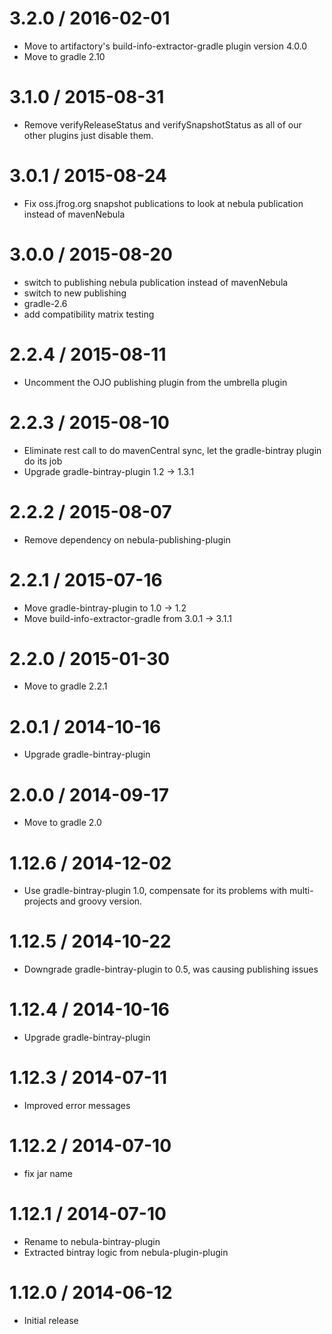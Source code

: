3.2.0 / 2016-02-01
==================

* Move to artifactory's build-info-extractor-gradle plugin version 4.0.0
* Move to gradle 2.10

3.1.0 / 2015-08-31
==================

* Remove verifyReleaseStatus and verifySnapshotStatus as all of our other plugins just disable them.

3.0.1 / 2015-08-24
==================

* Fix oss.jfrog.org snapshot publications to look at nebula publication instead of mavenNebula

3.0.0 / 2015-08-20
==================

* switch to publishing nebula publication instead of mavenNebula
* switch to new publishing
* gradle-2.6
* add compatibility matrix testing

2.2.4 / 2015-08-11
==================

* Uncomment the OJO publishing plugin from the umbrella plugin

2.2.3 / 2015-08-10
==================

* Eliminate rest call to do mavenCentral sync, let the gradle-bintray plugin do its job
* Upgrade gradle-bintray-plugin 1.2 -> 1.3.1

2.2.2 / 2015-08-07
==================

* Remove dependency on nebula-publishing-plugin

2.2.1 / 2015-07-16
==================

* Move gradle-bintray-plugin to 1.0 -> 1.2
* Move build-info-extractor-gradle from 3.0.1 -> 3.1.1

2.2.0 / 2015-01-30
==================

* Move to gradle 2.2.1

2.0.1 / 2014-10-16
==================

* Upgrade gradle-bintray-plugin

2.0.0 / 2014-09-17
==================

* Move to gradle 2.0

1.12.6 / 2014-12-02
===================

* Use gradle-bintray-plugin 1.0, compensate for its problems with multi-projects and groovy version.

1.12.5 / 2014-10-22
===================

* Downgrade gradle-bintray-plugin to 0.5, was causing publishing issues

1.12.4 / 2014-10-16
===================

* Upgrade gradle-bintray-plugin

1.12.3 / 2014-07-11
===================

* Improved error messages

1.12.2 / 2014-07-10
===================

* fix jar name

1.12.1 / 2014-07-10
===================

* Rename to nebula-bintray-plugin
* Extracted bintray logic from nebula-plugin-plugin

1.12.0 / 2014-06-12
===================

* Initial release
